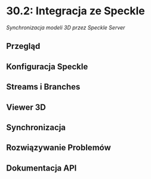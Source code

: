 # 30.2: Integracja ze Speckle

*Synchronizacja modeli 3D przez Speckle Server*

## Przegląd

## Konfiguracja Speckle

## Streams i Branches

## Viewer 3D

## Synchronizacja

## Rozwiązywanie Problemów

## Dokumentacja API
